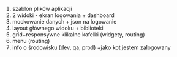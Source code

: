 1. szablon plików aplikacji
2. 2 widoki - ekran logowania + dashboard
3. mockowanie danych + json na logowanie
4. layout głównego widoku + biblioteki
5. grid+responsywne klikalne kafelki (widgety, routing)
6. menu (routing)
7. info o środowisku (dev, qa, prod) +jako kot jestem zalogowany